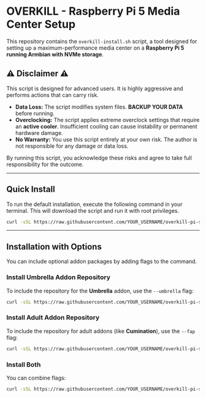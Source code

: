 # OVERKILL - Raspberry Pi 5 Media Center Setup

This repository contains the `overkill-install.sh` script, a tool designed for setting up a maximum-performance media center on a **Raspberry Pi 5 running Armbian with NVMe storage**.

## ⚠️ Disclaimer ⚠️

This script is designed for advanced users. It is highly aggressive and performs actions that can carry risk.

-   **Data Loss:** The script modifies system files. **BACKUP YOUR DATA** before running.
-   **Overclocking:** The script applies extreme overclock settings that require an **active cooler**. Insufficient cooling can cause instability or permanent hardware damage.
-   **No Warranty:** You use this script entirely at your own risk. The author is not responsible for any damage or data loss.

By running this script, you acknowledge these risks and agree to take full responsibility for the outcome.

---

## Quick Install

To run the default installation, execute the following command in your terminal. This will download the script and run it with root privileges.

```bash
curl -sSL https://raw.githubusercontent.com/YOUR_USERNAME/overkill-pi-setup/main/overkill-install.sh | sudo bash
```
---

## Installation with Options

You can include optional addon packages by adding flags to the command.

### Install Umbrella Addon Repository

To include the repository for the **Umbrella** addon, use the `--umbrella` flag:

```bash
curl -sSL https://raw.githubusercontent.com/YOUR_USERNAME/overkill-pi-setup/main/overkill-install.sh | sudo bash -s -- --umbrella
```

### Install Adult Addon Repository

To include the repository for adult addons (like **Cumination**), use the `--fap` flag:

```bash
curl -sSL https://raw.githubusercontent.com/YOUR_USERNAME/overkill-pi-setup/main/overkill-install.sh | sudo bash -s -- --fap
```
### Install Both

You can combine flags:

```bash
curl -sSL https://raw.githubusercontent.com/YOUR_USERNAME/overkill-pi-setup/main/overkill-install.sh | sudo bash -s -- --umbrella --fap
```
